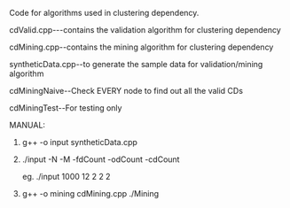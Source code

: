 Code for algorithms used in clustering dependency.

cdValid.cpp---contains the validation algorithm for clustering dependency

cdMining.cpp--contains the mining algorithm for clustering dependency

syntheticData.cpp--to generate the sample data for validation/mining algorithm

cdMiningNaive--Check EVERY node to find out all the valid CDs

cdMiningTest--For testing only

MANUAL:

1) g++ -o input syntheticData.cpp

2) ./input -N -M -fdCount -odCount -cdCount

    eg. ./input 1000 12 2 2 2

3) g++ -o mining cdMining.cpp
    ./Mining
